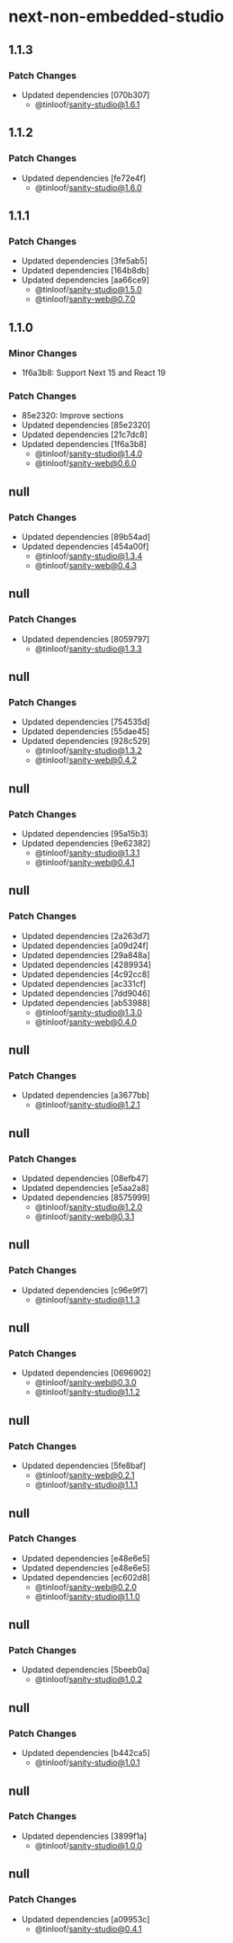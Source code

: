 # next-non-embedded-studio

## 1.1.3

### Patch Changes

- Updated dependencies [070b307]
  - @tinloof/sanity-studio@1.6.1

## 1.1.2

### Patch Changes

- Updated dependencies [fe72e4f]
  - @tinloof/sanity-studio@1.6.0

## 1.1.1

### Patch Changes

- Updated dependencies [3fe5ab5]
- Updated dependencies [164b8db]
- Updated dependencies [aa66ce9]
  - @tinloof/sanity-studio@1.5.0
  - @tinloof/sanity-web@0.7.0

## 1.1.0

### Minor Changes

- 1f6a3b8: Support Next 15 and React 19

### Patch Changes

- 85e2320: Improve sections
- Updated dependencies [85e2320]
- Updated dependencies [21c7dc8]
- Updated dependencies [1f6a3b8]
  - @tinloof/sanity-studio@1.4.0
  - @tinloof/sanity-web@0.6.0

## null

### Patch Changes

- Updated dependencies [89b54ad]
- Updated dependencies [454a00f]
  - @tinloof/sanity-studio@1.3.4
  - @tinloof/sanity-web@0.4.3

## null

### Patch Changes

- Updated dependencies [8059797]
  - @tinloof/sanity-studio@1.3.3

## null

### Patch Changes

- Updated dependencies [754535d]
- Updated dependencies [55dae45]
- Updated dependencies [928c529]
  - @tinloof/sanity-studio@1.3.2
  - @tinloof/sanity-web@0.4.2

## null

### Patch Changes

- Updated dependencies [95a15b3]
- Updated dependencies [9e62382]
  - @tinloof/sanity-studio@1.3.1
  - @tinloof/sanity-web@0.4.1

## null

### Patch Changes

- Updated dependencies [2a263d7]
- Updated dependencies [a09d24f]
- Updated dependencies [29a848a]
- Updated dependencies [4289934]
- Updated dependencies [4c92cc8]
- Updated dependencies [ac331cf]
- Updated dependencies [7dd9046]
- Updated dependencies [ab53988]
  - @tinloof/sanity-studio@1.3.0
  - @tinloof/sanity-web@0.4.0

## null

### Patch Changes

- Updated dependencies [a3677bb]
  - @tinloof/sanity-studio@1.2.1

## null

### Patch Changes

- Updated dependencies [08efb47]
- Updated dependencies [e5aa2a8]
- Updated dependencies [8575999]
  - @tinloof/sanity-studio@1.2.0
  - @tinloof/sanity-web@0.3.1

## null

### Patch Changes

- Updated dependencies [c96e9f7]
  - @tinloof/sanity-studio@1.1.3

## null

### Patch Changes

- Updated dependencies [0696902]
  - @tinloof/sanity-web@0.3.0
  - @tinloof/sanity-studio@1.1.2

## null

### Patch Changes

- Updated dependencies [5fe8baf]
  - @tinloof/sanity-web@0.2.1
  - @tinloof/sanity-studio@1.1.1

## null

### Patch Changes

- Updated dependencies [e48e6e5]
- Updated dependencies [e48e6e5]
- Updated dependencies [ec602d8]
  - @tinloof/sanity-web@0.2.0
  - @tinloof/sanity-studio@1.1.0

## null

### Patch Changes

- Updated dependencies [5beeb0a]
  - @tinloof/sanity-studio@1.0.2

## null

### Patch Changes

- Updated dependencies [b442ca5]
  - @tinloof/sanity-studio@1.0.1

## null

### Patch Changes

- Updated dependencies [3899f1a]
  - @tinloof/sanity-studio@1.0.0

## null

### Patch Changes

- Updated dependencies [a09953c]
  - @tinloof/sanity-studio@0.4.1
